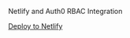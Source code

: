 Netlify and Auth0 RBAC Integration


[Deploy to Netlify](https://app.netlify.com/start/deploy?repository=https://github.com/jamesqquick/netlify-auth0-rbac-integration-demo)
